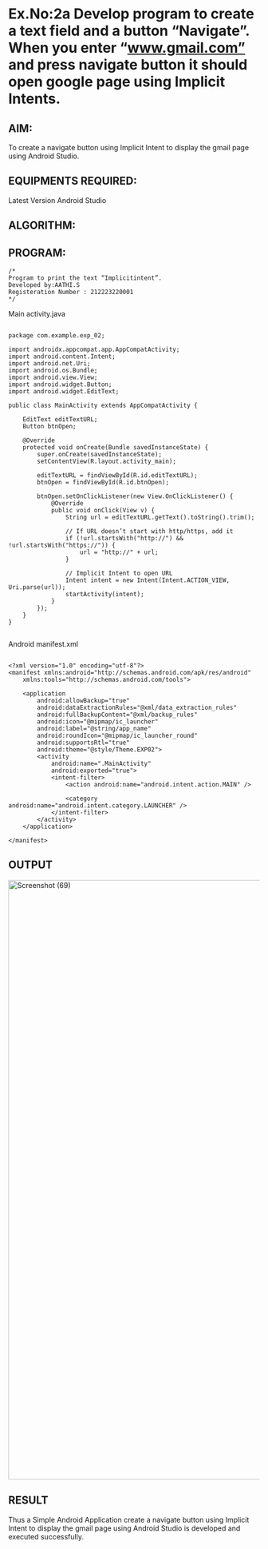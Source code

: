 # Ex.No:2a Develop program to create a text field and a button “Navigate”. When you enter “www.gmail.com” and press navigate button it should open google page using Implicit Intents.


## AIM:

To create a navigate button using Implicit Intent to display the gmail page using Android Studio.

## EQUIPMENTS REQUIRED:

Latest Version Android Studio

## ALGORITHM:



## PROGRAM:
```
/*
Program to print the text “Implicitintent”.
Developed by:AATHI.S
Registeration Number : 212223220001
*/
```


Main activity.java

```

package com.example.exp_02;

import androidx.appcompat.app.AppCompatActivity;
import android.content.Intent;
import android.net.Uri;
import android.os.Bundle;
import android.view.View;
import android.widget.Button;
import android.widget.EditText;

public class MainActivity extends AppCompatActivity {

    EditText editTextURL;
    Button btnOpen;

    @Override
    protected void onCreate(Bundle savedInstanceState) {
        super.onCreate(savedInstanceState);
        setContentView(R.layout.activity_main);

        editTextURL = findViewById(R.id.editTextURL);
        btnOpen = findViewById(R.id.btnOpen);

        btnOpen.setOnClickListener(new View.OnClickListener() {
            @Override
            public void onClick(View v) {
                String url = editTextURL.getText().toString().trim();

                // If URL doesn’t start with http/https, add it
                if (!url.startsWith("http://") && !url.startsWith("https://")) {
                    url = "http://" + url;
                }

                // Implicit Intent to open URL
                Intent intent = new Intent(Intent.ACTION_VIEW, Uri.parse(url));
                startActivity(intent);
            }
        });
    }
}


```
Android manifest.xml
```

<?xml version="1.0" encoding="utf-8"?>
<manifest xmlns:android="http://schemas.android.com/apk/res/android"
    xmlns:tools="http://schemas.android.com/tools">

    <application
        android:allowBackup="true"
        android:dataExtractionRules="@xml/data_extraction_rules"
        android:fullBackupContent="@xml/backup_rules"
        android:icon="@mipmap/ic_launcher"
        android:label="@string/app_name"
        android:roundIcon="@mipmap/ic_launcher_round"
        android:supportsRtl="true"
        android:theme="@style/Theme.EXP02">
        <activity
            android:name=".MainActivity"
            android:exported="true">
            <intent-filter>
                <action android:name="android.intent.action.MAIN" />

                <category android:name="android.intent.category.LAUNCHER" />
            </intent-filter>
        </activity>
    </application>

</manifest>

```


## OUTPUT
<img width="1920" height="1200" alt="Screenshot (69)" src="https://github.com/user-attachments/assets/3f964b2a-cb3a-4913-93b4-7d1f1aabec28" />





## RESULT
Thus a Simple Android Application create a navigate button using Implicit Intent to display the gmail page using Android Studio is developed and executed successfully.


